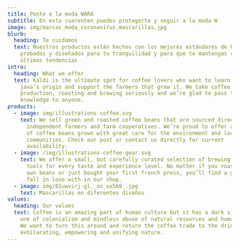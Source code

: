 ```yaml
---
title: Ponte a la moda WARA
subtitle: En esta cuarenten puedes protegerte y seguir a la moda W
image: img/marcas_moda_coronavirus_mascarillas.jpg
blurb:
  heading: Te cuidamos
  text: Nuestros productos están hechos con los mejores estándares de higiene,
    probados y diseñados para tu tranquilidad y para que te mantengas con las
    últimas tendencias
intro:
  heading: What we offer
  text: Kaldi is the ultimate spot for coffee lovers who want to learn about their
    java’s origin and support the farmers that grew it. We take coffee
    production, roasting and brewing seriously and we’re glad to pass that
    knowledge to anyone.
products:
  - image: img/illustrations-coffee.svg
    text: We sell green and roasted coffee beans that are sourced directly from
      independent farmers and farm cooperatives. We’re proud to offer a variety
      of coffee beans grown with great care for the environment and local
      communities. Check our post or contact us directly for current
      availability.
  - image: /img/illustrations-coffee-gear.svg
    text: We offer a small, but carefully curated selection of brewing gear and
      tools for every taste and experience level. No matter if you roast your
      own beans or just bought your first french press, you’ll find a gadget to
      fall in love with in our shop.
  - image: img/81uwvirj-gl._ac_ux569_.jpg
    text: Mascarillas en diferentes diseños
values:
  heading: Our values
  text: Coffee is an amazing part of human culture but it has a dark side too –
    one of colonialism and mindless abuse of natural resources and human lives.
    We want to turn this around and return the coffee trade to the drink’s
    exhilarating, empowering and unifying nature.
---
```

